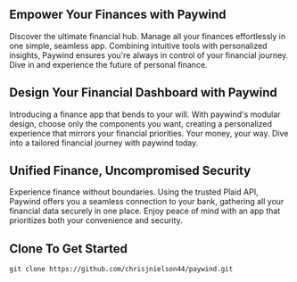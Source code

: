 ## Empower Your Finances with Paywind
Discover the ultimate financial hub. Manage all your finances effortlessly in one simple, seamless app. Combining intuitive tools with personalized insights, Paywind ensures you're always in control of your financial journey. Dive in and experience the future of personal finance.

## Design Your Financial Dashboard with Paywind

Introducing a finance app that bends to your will. With paywind's modular design, choose only the components you want, creating a personalized experience that mirrors your financial priorities. Your money, your way. Dive into a tailored financial journey with paywind today.

## Unified Finance, Uncompromised Security

Experience finance without boundaries. Using the trusted Plaid API, Paywind offers you a seamless connection to your bank, gathering all your financial data securely in one place. Enjoy peace of mind with an app that prioritizes both your convenience and security.

## Clone To Get Started
```git clone https://github.com/chrisjnielson44/paywind.git```